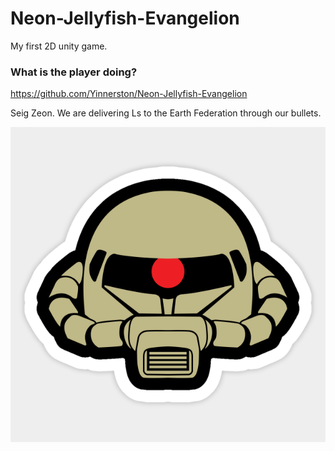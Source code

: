 # Neon-Jellyfish-Evangelion
My first 2D unity game. 

### What is the player doing?

[https://github.com/Yinnerston/Neon-Jellyfish-Evangelion
](https://play.unity.com/mg/other/webgl2-qp)

Seig Zeon. We are delivering Ls to the Earth Federation through our bullets.


![Seig Zeon](./Assets/Textures/zaku.png)

